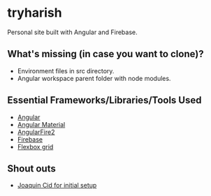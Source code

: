 # tryharish
Personal site built with Angular and Firebase.

## What's missing (in case you want to clone)?
- Environment files in src directory.
- Angular workspace parent folder with node modules.

## Essential Frameworks/Libraries/Tools Used
- [Angular](https://angular.io/)
- [Angular Material](https://material.angular.io/)
- [AngularFire2](https://github.com/angular/angularfire2)
- [Firebase](https://firebase.google.com/)
- [Flexbox grid](http://flexboxgrid.com/)

## Shout outs
- [Joaquin Cid for initial setup](https://www.toptal.com/angular/angular-6-tutorial-new-features-power)